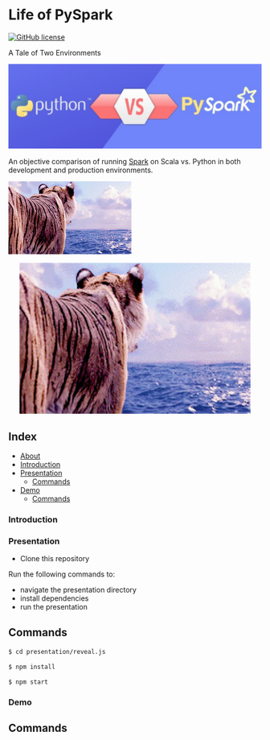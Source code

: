 # Life of PySpark

[![GitHub license](https://img.shields.io/badge/License-Apache%202.0-blue.svg)](https://opensource.org/licenses/Apache-2.0)

A Tale of Two Environments

![alt text](presentation/reveal.js/images/logo.png "Life of PySpark")

An objective comparison of running [Spark](https://spark.apache.org/) on Scala vs. Python in both development and production environments.

![gif](presentation/reveal.js/images/pi.gif)

<p align="center">
  <img width="460" height="300" src=presentation/reveal.js/images/pi.gif>
</p>

## Index

- [About](#about)
- [Introduction](#introduction)
- [Presentation](#introduction)
  - [Commands](#commands)
- [Demo](#usage)
  - [Commands](#commands)

###  Introduction


### Presentation

- Clone this repository

Run the following commands to:
 
- navigate the presentation directory
- install dependencies
- run the presentation

## Commands

```
$ cd presentation/reveal.js
```

```
$ npm install
```

```
$ npm start
```

### Demo


## Commands